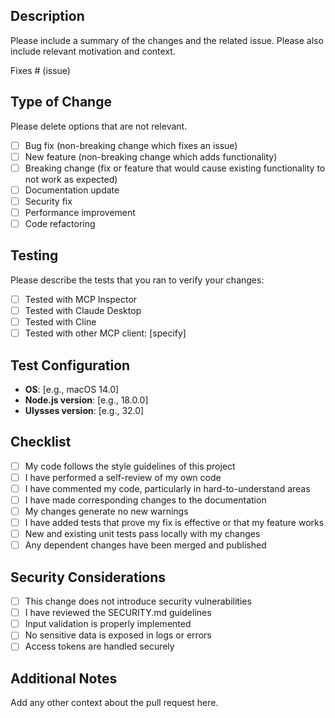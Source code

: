 ## Description

Please include a summary of the changes and the related issue. Please also include relevant motivation and context.

Fixes # (issue)

## Type of Change

Please delete options that are not relevant.

- [ ] Bug fix (non-breaking change which fixes an issue)
- [ ] New feature (non-breaking change which adds functionality)
- [ ] Breaking change (fix or feature that would cause existing functionality to not work as expected)
- [ ] Documentation update
- [ ] Security fix
- [ ] Performance improvement
- [ ] Code refactoring

## Testing

Please describe the tests that you ran to verify your changes:

- [ ] Tested with MCP Inspector
- [ ] Tested with Claude Desktop
- [ ] Tested with Cline
- [ ] Tested with other MCP client: [specify]

## Test Configuration

- **OS**: [e.g., macOS 14.0]
- **Node.js version**: [e.g., 18.0.0]
- **Ulysses version**: [e.g., 32.0]

## Checklist

- [ ] My code follows the style guidelines of this project
- [ ] I have performed a self-review of my own code
- [ ] I have commented my code, particularly in hard-to-understand areas
- [ ] I have made corresponding changes to the documentation
- [ ] My changes generate no new warnings
- [ ] I have added tests that prove my fix is effective or that my feature works
- [ ] New and existing unit tests pass locally with my changes
- [ ] Any dependent changes have been merged and published

## Security Considerations

- [ ] This change does not introduce security vulnerabilities
- [ ] I have reviewed the SECURITY.md guidelines
- [ ] Input validation is properly implemented
- [ ] No sensitive data is exposed in logs or errors
- [ ] Access tokens are handled securely

## Additional Notes

Add any other context about the pull request here.
